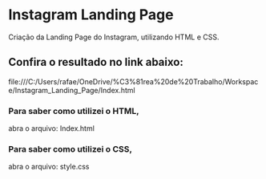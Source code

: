 # Instagram Landing Page

Criação da Landing Page do Instagram, utilizando HTML e CSS.

## Confira o resultado no link abaixo:

file:///C:/Users/rafae/OneDrive/%C3%81rea%20de%20Trabalho/Workspace/Instagram_Landing_Page/Index.html

### Para saber como utilizei o HTML,
abra o arquivo: Index.html

### Para saber como utilizei o CSS,
abra o arquivo: style.css

